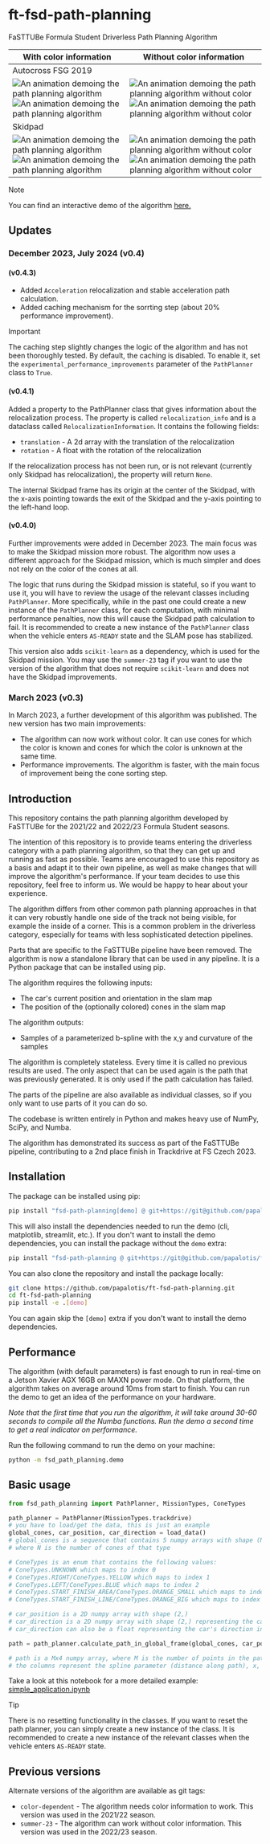 # ft-fsd-path-planning

FaSTTUBe Formula Student Driverless Path Planning Algorithm

<!-- ![An animation demoing the path planning algorithm](animation.gif) -->

| With color information | Without color information |
| ---------------------- | ------------------------- |
| Autocross FSG 2019
|  ![An animation demoing the path planning algorithm](media/fsg_color.gif#gh-light-mode-only)   ![An animation demoing the path planning algorithm](media/fsg_color_dark_mode.gif#gh-dark-mode-only) | ![An animation demoing the path planning algorithm without color](media/fsg_no_color.gif#gh-light-mode-only) ![An animation demoing the path planning algorithm without color](media/fsg_no_color_dark_mode.gif#gh-dark-mode-only)                   |
| Skidpad |
| ![An animation demoing the path planning algorithm](media/skidpad_color.gif#gh-light-mode-only) ![An animation demoing the path planning algorithm](media/skidpad_color_dark_mode.gif#gh-dark-mode-only) | ![An animation demoing the path planning algorithm without color](media/skidpad_no_color.gif#gh-light-mode-only) ![An animation demoing the path planning algorithm without color](media/skidpad_no_color_dark_mode.gif#gh-dark-mode-only) |

> [!NOTE]
> You can find an interactive demo of the algorithm <a href="https://ft-fsd-path-planning.streamlit.app//" target="_blank">here.</a>

## Updates 

### December 2023, July 2024 (v0.4)

#### (v0.4.3)

- Added `Acceleration` relocalization and stable acceleration path calculation.
- Added caching mechanism for the sorrting step (about 20% performance improvement). 

> [!IMPORTANT]
> The caching step slightly changes the logic of the algorithm and has not been thoroughly tested. By default, the caching is disabled. To enable it, set the `experimental_performance_improvements` parameter of the `PathPlanner` class to `True`.

#### (v0.4.1)

Added a property to the PathPlanner class that gives information about the relocalization process. The property is called `relocalization_info` and is a dataclass called `RelocalizationInformation`. It contains the following fields:

- `translation` - A 2d array with the translation of the relocalization
- `rotation` - A float with the rotation of the relocalization

If the relocalization process has not been run, or is not relevant (currently only Skidpad has relocalization), the property will return `None`.

The internal Skidpad frame has its origin at the center of the Skidpad, with the x-axis pointing towards the exit of the Skidpad and the y-axis pointing to the left-hand loop.

#### (v0.4.0)

Further improvements were added in December 2023. The main focus was to make the Skidpad mission more robust. The algorithm now uses a different approach for the Skidpad mission, which is much simpler and does not rely on the color of the cones at all.

The logic that runs during the Skidpad mission is stateful, so if you want to use it, you will have to review the usage of the relevant classes including `PathPlanner`. More specifically, while in the past one could create a new instance of the `PathPlanner` class, for each computation, with minimal performance penalties, now this will cause the Skidpad path calculation to fail. It is recommended to create a new instance of the `PathPlanner` class when the vehicle enters `AS-READY` state and the SLAM pose has stabilized.

This version also adds `scikit-learn` as a dependency, which is used for the Skidpad mission. You may use the `summer-23` tag if you want to use the version of the algorithm that does not require `scikit-learn` and does not have the Skidpad improvements.

### March 2023 (v0.3)

 In March 2023, a further development of this algorithm was published. The new version has two main improvements:

- The algorithm can now work without color. It can use cones for which the color is known and cones for which the color is unknown at the same time.
- Performance improvements. The algorithm is faster, with the main focus of improvement being the cone sorting step.

## Introduction

This repository contains the path planning algorithm developed by FaSTTUBe for the 2021/22 and 2022/23 Formula Student seasons.

The intention of this repository is to provide teams entering the driverless category with a path planning algorithm, so that they can get up and running as fast as possible. Teams are encouraged to use this repository as a basis and adapt it to their own pipeline, as well as make changes that will improve the algorithm's performance. If your team decides to use this repository, feel free to inform us. We would be happy to hear about your experience.

The algorithm differs from other common path planning approaches in that it can very robustly handle one side of the track not being visible, for example the inside of a corner. This is a common problem in the driverless category, especially for teams with less sophisticated detection pipelines.

Parts that are specific to the FaSTTUBe pipeline have been removed. The algorithm is now a standalone library that can be used in any pipeline. It is a Python package that can be installed using pip.

The algorithm requires the following inputs:

- The car's current position and orientation in the slam map
- The position of the (optionally colored) cones in the slam map

The algorithm outputs:

- Samples of a parameterized b-spline with the x,y and curvature of the samples

The algorithm is completely stateless. Every time it is called no previous results are
used. The only aspect that can be used again is the path that was previously generated.
It is only used if the path calculation has failed.

The parts of the pipeline are also available as individual classes, so if you only
want to use parts of it you can do so.

The codebase is written entirely in Python and makes heavy use of NumPy, SciPy, and Numba.

The algorithm has demonstrated its success as part of the FaSTTUBe pipeline, contributing to a 2nd place finish in Trackdrive at FS Czech 2023.

## Installation

The package can be installed using pip:

```bash
pip install "fsd-path-planning[demo] @ git+https://git@github.com/papalotis/ft-fsd-path-planning.git"
```

This will also install the dependencies needed to run the demo (cli, matplotlib, streamlit, etc.). If you don't want to install the demo dependencies, you can install the package without the `demo` extra:

```bash
pip install "fsd-path-planning @ git+https://git@github.com/papalotis/ft-fsd-path-planning.git"
```

You can also clone the repository and install the package locally:

```bash
git clone https://github.com/papalotis/ft-fsd-path-planning.git
cd ft-fsd-path-planning
pip install -e .[demo]
```

You can again skip the `[demo]` extra if you don't want to install the demo dependencies.

## Performance

The algorithm (with default parameters) is fast enough to run in real-time on a Jetson Xavier AGX 16GB on MAXN power mode. On that platform, the algorithm takes on average around 10ms from start to finish. You can run the demo to get an idea of the performance on your hardware.

*Note that the first time that you run the algorithm, it will take around 30-60 seconds to compile all the Numba functions. Run the demo a second time to get a real indicator on performance.*

Run the following command to run the demo on your machine:

```bash
python -m fsd_path_planning.demo
```

## Basic usage

```python
from fsd_path_planning import PathPlanner, MissionTypes, ConeTypes

path_planner = PathPlanner(MissionTypes.trackdrive)
# you have to load/get the data, this is just an example
global_cones, car_position, car_direction = load_data() 
# global_cones is a sequence that contains 5 numpy arrays with shape (N, 2),
# where N is the number of cones of that type

# ConeTypes is an enum that contains the following values:
# ConeTypes.UNKNOWN which maps to index 0
# ConeTypes.RIGHT/ConeTypes.YELLOW which maps to index 1
# ConeTypes.LEFT/ConeTypes.BLUE which maps to index 2
# ConeTypes.START_FINISH_AREA/ConeTypes.ORANGE_SMALL which maps to index 3
# ConeTypes.START_FINISH_LINE/ConeTypes.ORANGE_BIG which maps to index 4

# car_position is a 2D numpy array with shape (2,)
# car_direction is a 2D numpy array with shape (2,) representing the car's direction vector
# car_direction can also be a float representing the car's direction in radians

path = path_planner.calculate_path_in_global_frame(global_cones, car_position, car_direction)

# path is a Mx4 numpy array, where M is the number of points in the path
# the columns represent the spline parameter (distance along path), x, y and path curvature

```

Take a look at this notebook for a more detailed example: [simple_application.ipynb](fsd_path_planning/demo/simple_application.ipynb)

> [!TIP]
> There is no resetting functionality in the classes. If you want to reset the path planner, you can simply create a new instance of the class.
It is recommended to create a new instance of the relevant classes when the vehicle enters `AS-READY` state.

## Previous versions

Alternate versions of the algorithm are available as git tags:

- `color-dependent` - The algorithm needs color information to work. This version was used in the 2021/22 season.
- `summer-23` - The algorithm can work without color information. This version was used in the 2022/23 season.
